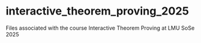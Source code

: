 # interactive_theorem_proving_2025
Files associated with the course Interactive Theorem Proving at LMU SoSe 2025
